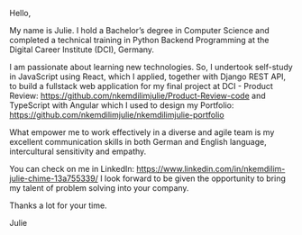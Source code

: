 Hello,

My name is Julie. I hold a Bachelor’s degree in Computer Science and completed a technical training in Python Backend Programming at the Digital Career Institute (DCI), Germany.

I am  passionate about learning new technologies. So, I undertook self-study in JavaScript using React, which I applied, together with Django REST API,  to build a fullstack web application for my final project at DCI - Product Review: https://github.com/nkemdilimjulie/Product-Review-code and TypeScript with Angular which I used to design my Portfolio: https://github.com/nkemdilimjulie/nkemdilimjulie-portfolio

What empower me to work effectively in a diverse and agile team is my excellent communication skills in both German and English language, intercultural sensitivity and empathy. 

You can check on me in LinkedIn: https://www.linkedin.com/in/nkemdilim-julie-chime-13a755339/
I look forward to be given the opportunity to bring my talent of problem solving into your company.

Thanks a lot for your time.

Julie
